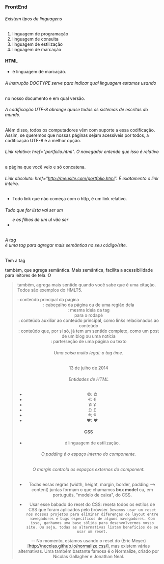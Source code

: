 ### FrontEnd
###### Existem tipos de linguagens

1. linguagem de programação
2. linguagem de consulta
3. linguagem de estilização
4. linguagem de marcação

#### HTML
* é linguagem de marcação. 

###### A instrução DOCTYPE serve para indicar qual linguagem estamos usando 
no nosso documento e em qual versão.

###### A codificação UTF-8 abrange quase todos os sistemas de escritas do mundo. 

Além disso, todos os computadores vêm com suporte a essa codificação. 
Assim, se queremos que nossas páginas sejam acessíveis por todos, 
a codificação UTF-8 é a melhor opção.

###### Link relativo: href="portfolio.html". O navegador entende que isso é relativo
a página que você veio e só concatena. 
###### Link absoluto: href="http://meusite.com/portfolio.html". É exatamento o link inteiro.
* Todo link que não começa com o http, é um link relativo.

###### Tudo que for lista vai ser um <ul> e os filhos de um ul vão ser <li>

###### A tag <nav> é uma tag para agregar mais semântica no seu código/site. 
Tem a tag <main> também, que agrega semântica. Mais semântica, facilita a acessibilidade para leitores de tela. 
O <blockquote> também, agrega mais sentido quando você sabe que é uma citação. Todos são exemplos do HMLT5.

<main>: conteúdo principal da página
<header>: cabeçalho da página ou de uma região dela
<footer>: mesma ideia da tag <header> para o rodapé
<aside>: conteúdo auxiliar ao conteúdo principal, como links relacionados ao conteúdo
<article>: conteúdo que, por si só, já tem um sentido completo, como um post de um blog ou uma notícia
<section>: parte/seção de uma página ou texto

###### Uma coisa muito legal: a tag time. 
<time datetime="2014-07-13">13 de julho de 2014</time>

###### Entidades de HTML
* &copy;: ©
* &euro;: €
* &yen;: ¥
* &pound;: £
* &reg;: ®
* &hearts;: ♥

#### CSS
* é linguagem de estilização. 

###### O padding é o espaço interno do componente.
###### O margin controla os espaços externos do component. 

* Todas essas regras (width, height, margin, border, padding --> content) juntas formam o que chamamos **box model** ou, em português, "modelo de caixa", do CSS.

* Usar esse babado do reset do CSS: reseta todos os estilos de CSS que foram aplicados pelo browser.
```Devemos usar um reset nos nossos projetos para eliminar diferenças de layout entre navegadores e bugs específicos de alguns navegadores. Com isso, ganhamos uma base sólida para desenvolvermos nosso site. Ou seja, todas as alternativas listam benefícios de se usar um reset.```

-- No momento, estamos usando o reset do (Eric Meyer)[http://necolas.github.io/normalize.css/], mas existem várias alternativas. Uma também bastante famosa é o Normalize, criado por Nicolas Gallagher e Jonathan Neal.






